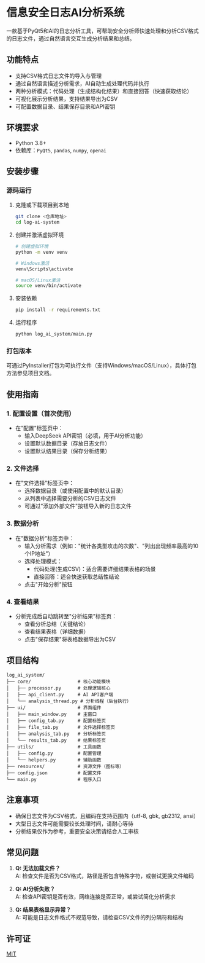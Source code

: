 # 信息安全日志AI分析系统

一款基于PyQt5和AI的日志分析工具，可帮助安全分析师快速处理和分析CSV格式的日志文件，通过自然语言交互生成分析结果和总结。

## 功能特点

- 支持CSV格式日志文件的导入与管理
- 通过自然语言描述分析需求，AI自动生成处理代码并执行
- 两种分析模式：代码处理（生成结构化结果）和直接回答（快速获取结论）
- 可视化展示分析结果，支持结果导出为CSV
- 可配置数据目录、结果保存目录和API密钥

## 环境要求

- Python 3.8+
- 依赖库：`PyQt5`, `pandas`, `numpy`, `openai`

## 安装步骤

### 源码运行

1. 克隆或下载项目到本地
   ```bash
   git clone <仓库地址>
   cd log-ai-system
   ```

2. 创建并激活虚拟环境
   ```bash
   # 创建虚拟环境
   python -m venv venv
   
   # Windows激活
   venv\Scripts\activate
   
   # macOS/Linux激活
   source venv/bin/activate
   ```

3. 安装依赖
   ```bash
   pip install -r requirements.txt
   ```

4. 运行程序
   ```bash
   python log_ai_system/main.py
   ```

### 打包版本

可通过PyInstaller打包为可执行文件（支持Windows/macOS/Linux），具体打包方法参见项目文档。

## 使用指南

### 1. 配置设置（首次使用）

- 在"配置"标签页中：
  - 输入DeepSeek API密钥（必填，用于AI分析功能）
  - 设置默认数据目录（存放日志文件）
  - 设置默认结果目录（保存分析结果）

### 2. 文件选择

- 在"文件选择"标签页中：
  - 选择数据目录（或使用配置中的默认目录）
  - 从列表中选择需要分析的CSV日志文件
  - 可通过"添加外部文件"按钮导入新的日志文件

### 3. 数据分析

- 在"数据分析"标签页中：
  - 输入分析需求（例如："统计各类型攻击的次数"、"列出出现频率最高的10个IP地址"）
  - 选择处理模式：
    - 代码处理(生成CSV)：适合需要详细结果表格的场景
    - 直接回答：适合快速获取总结性结论
  - 点击"开始分析"按钮

### 4. 查看结果

- 分析完成后自动跳转至"分析结果"标签页：
  - 查看分析总结（关键结论）
  - 查看结果表格（详细数据）
  - 点击"保存结果"将表格数据导出为CSV

## 项目结构

```
log_ai_system/
├── core/                 # 核心功能模块
│   ├── processor.py      # 处理逻辑核心
│   ├── api_client.py     # AI API客户端
│   └── analysis_thread.py # 分析线程（后台执行）
├── ui/                   # 界面组件
│   ├── main_window.py    # 主窗口
│   ├── config_tab.py     # 配置标签页
│   ├── file_tab.py       # 文件选择标签页
│   ├── analysis_tab.py   # 分析标签页
│   └── results_tab.py    # 结果标签页
├── utils/                # 工具函数
│   ├── config.py         # 配置管理
│   └── helpers.py        # 辅助函数
├── resources/            # 资源文件（图标等）
├── config.json           # 配置文件
└── main.py               # 程序入口
```

## 注意事项

- 确保日志文件为CSV格式，且编码在支持范围内（utf-8, gbk, gb2312, ansi）
- 大型日志文件可能需要较长处理时间，请耐心等待
- 分析结果仅作为参考，重要安全决策请结合人工审核

## 常见问题

1. **Q: 无法加载文件？**  
   A: 检查文件是否为CSV格式，路径是否包含特殊字符，或尝试更换文件编码

2. **Q: AI分析失败？**  
   A: 检查API密钥是否有效，网络连接是否正常，或尝试简化分析需求

3. **Q: 结果表格显示异常？**  
   A: 可能是日志文件格式不规范导致，请检查CSV文件的列分隔符和结构

## 许可证

[MIT](LICENSE)
